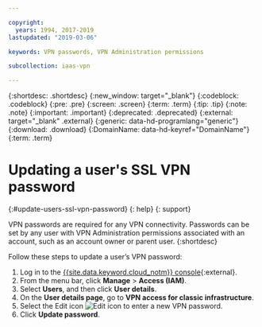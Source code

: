 ```yaml
---

copyright:
  years: 1994, 2017-2019
lastupdated: "2019-03-06"

keywords: VPN passwords, VPN Administration permissions

subcollection: iaas-vpn

---
```


{:shortdesc: .shortdesc}
{:new_window: target="_blank"}
{:codeblock: .codeblock}
{:pre: .pre}
{:screen: .screen}
{:term: .term}
{:tip: .tip}
{:note: .note}
{:important: .important}
{:deprecated: .deprecated}
{:external: target="_blank" .external}
{:generic: data-hd-programlang="generic"}
{:download: .download}
{:DomainName: data-hd-keyref="DomainName"}
{:term: .term}

# Updating a user's SSL VPN password
{:#update-users-ssl-vpn-password}
{: help}
{: support}

VPN passwords are required for any VPN connectivity. Passwords can be set by any user with VPN Administration permissions associated with an account, such as an account owner or parent user.
{:shortdesc}

Follow these steps to update a user’s VPN password:

1. Log in to the [{{site.data.keyword.cloud_notm}} console](https://{DomainName}/){:external}.
1. From the menu bar, click **Manage** &gt; **Access (IAM)**.
2. Select **Users**, and then click **User details**.
3. On the **User details page**, go to **VPN access for classic infrastructure**.
4. Select the Edit icon ![Edit icon](../images/icon_write.svg) to enter a new VPN password.
5. Click **Update password**.
